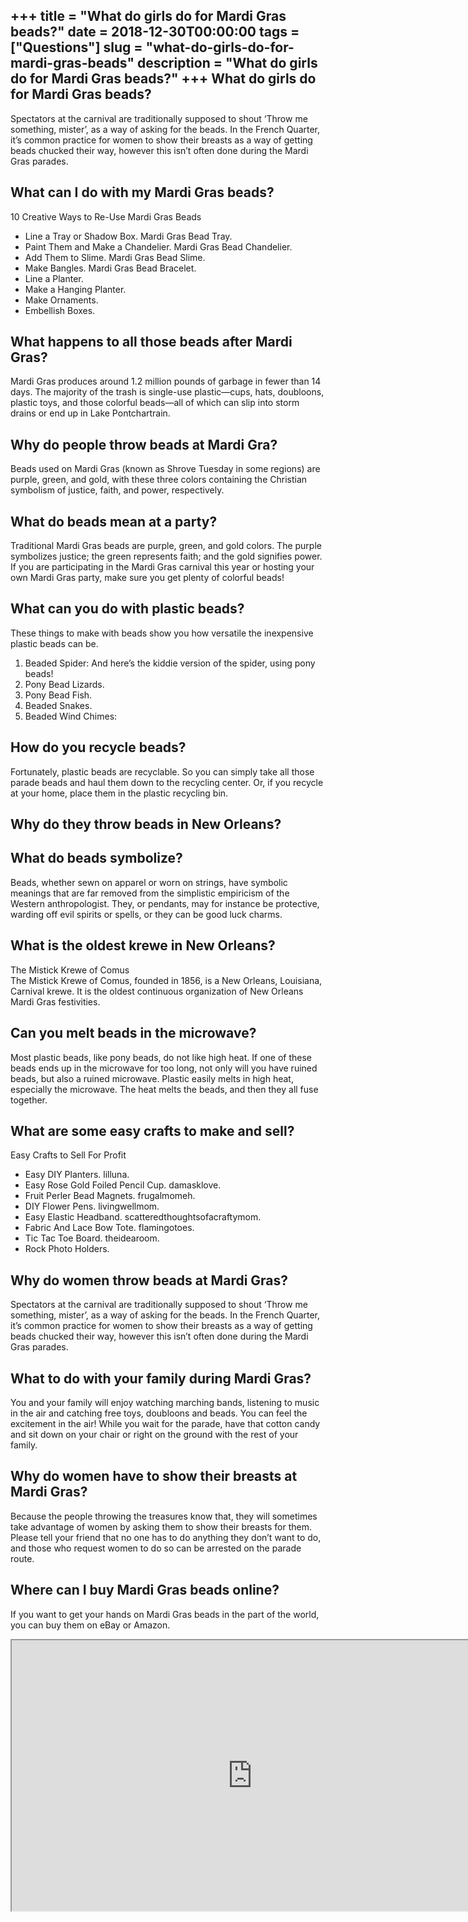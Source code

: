 +++
title = "What do girls do for Mardi Gras beads?"
date = 2018-12-30T00:00:00
tags = ["Questions"]
slug = "what-do-girls-do-for-mardi-gras-beads"
description = "What do girls do for Mardi Gras beads?"
+++
What do girls do for Mardi Gras beads?
--------------------------------------

Spectators at the carnival are traditionally supposed to shout ‘Throw me something, mister’, as a way of asking for the beads. In the French Quarter, it’s common practice for women to show their breasts as a way of getting beads chucked their way, however this isn’t often done during the Mardi Gras parades.

What can I do with my Mardi Gras beads?
---------------------------------------

10 Creative Ways to Re-Use Mardi Gras Beads

- Line a Tray or Shadow Box. Mardi Gras Bead Tray.
- Paint Them and Make a Chandelier. Mardi Gras Bead Chandelier.
- Add Them to Slime. Mardi Gras Bead Slime.
- Make Bangles. Mardi Gras Bead Bracelet.
- Line a Planter.
- Make a Hanging Planter.
- Make Ornaments.
- Embellish Boxes.

What happens to all those beads after Mardi Gras?
-------------------------------------------------

Mardi Gras produces around 1.2 million pounds of garbage in fewer than 14 days. The majority of the trash is single-use plastic—cups, hats, doubloons, plastic toys, and those colorful beads—all of which can slip into storm drains or end up in Lake Pontchartrain.

Why do people throw beads at Mardi Gra?
---------------------------------------

Beads used on Mardi Gras (known as Shrove Tuesday in some regions) are purple, green, and gold, with these three colors containing the Christian symbolism of justice, faith, and power, respectively.

What do beads mean at a party?
------------------------------

Traditional Mardi Gras beads are purple, green, and gold colors. The purple symbolizes justice; the green represents faith; and the gold signifies power. If you are participating in the Mardi Gras carnival this year or hosting your own Mardi Gras party, make sure you get plenty of colorful beads!

What can you do with plastic beads?
-----------------------------------

These things to make with beads show you how versatile the inexpensive plastic beads can be.

1. Beaded Spider: And here’s the kiddie version of the spider, using pony beads!
2. Pony Bead Lizards.
3. Pony Bead Fish.
4. Beaded Snakes.
5. Beaded Wind Chimes:

How do you recycle beads?
-------------------------

Fortunately, plastic beads are recyclable. So you can simply take all those parade beads and haul them down to the recycling center. Or, if you recycle at your home, place them in the plastic recycling bin.

Why do they throw beads in New Orleans?
---------------------------------------

What do beads symbolize?
------------------------

Beads, whether sewn on apparel or worn on strings, have symbolic meanings that are far removed from the simplistic empiricism of the Western anthropologist. They, or pendants, may for instance be protective, warding off evil spirits or spells, or they can be good luck charms.

What is the oldest krewe in New Orleans?
----------------------------------------

The Mistick Krewe of Comus  
The Mistick Krewe of Comus, founded in 1856, is a New Orleans, Louisiana, Carnival krewe. It is the oldest continuous organization of New Orleans Mardi Gras festivities.

Can you melt beads in the microwave?
------------------------------------

Most plastic beads, like pony beads, do not like high heat. If one of these beads ends up in the microwave for too long, not only will you have ruined beads, but also a ruined microwave. Plastic easily melts in high heat, especially the microwave. The heat melts the beads, and then they all fuse together.

What are some easy crafts to make and sell?
-------------------------------------------

Easy Crafts to Sell For Profit

- Easy DIY Planters. lilluna.
- Easy Rose Gold Foiled Pencil Cup. damasklove.
- Fruit Perler Bead Magnets. frugalmomeh.
- DIY Flower Pens. livingwellmom.
- Easy Elastic Headband. scatteredthoughtsofacraftymom.
- Fabric And Lace Bow Tote. flamingotoes.
- Tic Tac Toe Board. theidearoom.
- Rock Photo Holders.

Why do women throw beads at Mardi Gras?
---------------------------------------

Spectators at the carnival are traditionally supposed to shout ‘Throw me something, mister’, as a way of asking for the beads. In the French Quarter, it’s common practice for women to show their breasts as a way of getting beads chucked their way, however this isn’t often done during the Mardi Gras parades.

What to do with your family during Mardi Gras?
----------------------------------------------

You and your family will enjoy watching marching bands, listening to music in the air and catching free toys, doubloons and beads. You can feel the excitement in the air! While you wait for the parade, have that cotton candy and sit down on your chair or right on the ground with the rest of your family.

Why do women have to show their breasts at Mardi Gras?
------------------------------------------------------

Because the people throwing the treasures know that, they will sometimes take advantage of women by asking them to show their breasts for them. Please tell your friend that no one has to do anything they don’t want to do, and those who request women to do so can be arrested on the parade route.

Where can I buy Mardi Gras beads online?
----------------------------------------

If you want to get your hands on Mardi Gras beads in the part of the world, you can buy them on eBay or Amazon.

<iframe allow="accelerometer; autoplay; clipboard-write; encrypted-media; gyroscope; picture-in-picture" allowfullscreen="" class="__youtube_prefs__  epyt-is-override  no-lazyload" data-no-lazy="1" data-origheight="433" data-origwidth="770" data-skipgform_ajax_framebjll="" height="433" id="_ytid_86045" loading="lazy" src="https://www.youtube.com/embed/XMrvnHS8Hpk?enablejsapi=1&autoplay=0&cc_load_policy=0&cc_lang_pref=&iv_load_policy=1&loop=0&modestbranding=0&rel=1&fs=1&playsinline=0&autohide=2&theme=dark&color=red&controls=1&" title="YouTube player" width="770"></iframe>